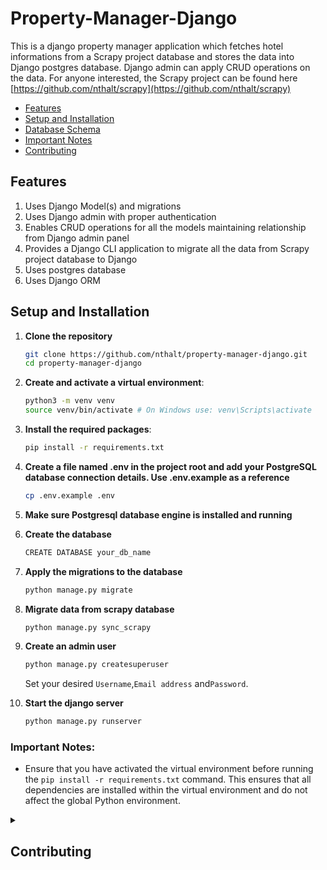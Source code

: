 # Property-Manager-Django

This is a django property manager application which fetches hotel informations from a Scrapy project database and stores the data into Django postgres database. Django admin can apply CRUD operations on the data.
For anyone interested, the Scrapy project can be found here [https://github.com/nthalt/scrapy](https://github.com/nthalt/scrapy)

<!-- - [Description](#description) -->
- [Features](#features)
- [Setup and Installation](#setup-and-installation)
- [Database Schema](#database-schema)
- [Important Notes](#important-notes)
- [Contributing](#contributing)

<!-- ## Description

Django application to store property information using django admin. -->

## Features

1. Uses Django Model(s) and migrations
2. Uses Django admin with proper authentication
3. Enables CRUD operations for all the models maintaining relationship from
   Django admin panel
4. Provides a Django CLI application to migrate all the data from
   Scrapy project database to Django
5. Uses postgres database
6. Uses Django ORM

## Setup and Installation

1. **Clone the repository**

   ```bash
   git clone https://github.com/nthalt/property-manager-django.git
   cd property-manager-django
   ```

2. **Create and activate a virtual environment**:

   ```bash
   python3 -m venv venv
   source venv/bin/activate # On Windows use: venv\Scripts\activate
   ```

3. **Install the required packages**:

   ```bash
   pip install -r requirements.txt
   ```

4. **Create a file named .env in the project root and add your PostgreSQL database connection details. Use .env.example as a reference**

   ```bash
   cp .env.example .env
   ```

5. **Make sure Postgresql database engine is installed and running**

6. **Create the database**

   ```bash
   CREATE DATABASE your_db_name
   ```

<!-- 7. **Create the migration files**

   ```bash
   python manage.py makemigrations
   ``` -->

7. **Apply the migrations to the database**

   ```bash
   python manage.py migrate
   ```

8. **Migrate data from scrapy database**

   ```bash
   python manage.py sync_scrapy
   ```

9. **Create an admin user**

   ```bash
   python manage.py createsuperuser
   ```

   Set your desired `Username`,`Email address` and`Password`.

10. **Start the django server**

    ```bash
    python manage.py runserver
    ```

### Important Notes:

- Ensure that you have activated the virtual environment before running the `pip install -r requirements.txt` command. This ensures that all dependencies are installed within the virtual environment and do not affect the global Python environment.

<!--
   a. property_id
   b. title
   c. description
   d. images (One to many)
   e. location (many to many)
      i. name
      ii. type (country, state, city)
      iii. latitude
      iv. longitude
   f. amenities (many to many)
      i. name
   g. create_date (datetime, auto insert)
   h. update_date (datetime, auto update)
-->

<details>
<summary>

## Contributing

</summary>

We welcome contributions to this project. To ensure a smooth collaboration, please follow these guidelines:

1. **Fork the Repository**: Start by forking the repository on GitHub.

2. **Clone the Repository**: Clone your forked repository to your local machine using:

   ```bash
   git clone https://github.com/username/property-manager-django.git
   ```

3. **Create a Branch**: Create a new branch for your feature or bug fix:

   ```bash
   git checkout -b feature-or-bugfix-description
   ```

4. **Make Changes**: Implement your changes in the codebase. Ensure your code adheres to the project's coding standards and includes appropriate tests.

5. **Commit Changes**: Commit your changes with a clear and descriptive commit message:

   ```bash
   git add .
   git commit -m "Description of the feature or bug fix"
   ```

6. **Push to GitHub**: Push your branch to your forked repository on GitHub:

   ```bash
   git push origin feature-or-bugfix-description
   ```

7. **Create a Pull Request**: Go to the original repository on GitHub and create a pull request. Provide a clear and detailed description of your changes.

8. **Review Process**: Wait for the project maintainers to review your pull request. Be prepared to make any necessary changes based on feedback.

Thank you for your contributions! Your help is greatly appreciated.

</details>
